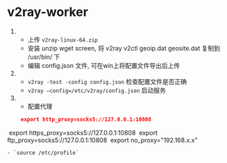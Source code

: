 # v2ray-worker

1. - 上传 `v2ray-linux-64.zip`
   - 安装 unzip wget screen, 将 v2ray v2ctl geoip.dat geosite.dat 复制到 /usr/bin/ 下
   - 编辑 config.json 文件, 可在win上将配置文件导出后上传
   
2. - `v2ray -test -config config.json` 检查配置文件是否正确
   - `v2ray –config=/etc/v2ray/config.json` 启动服务

3. - 配置代理 
   ```json
    export http_proxy=socks5://127.0.0.1:10808
​
    export https_proxy=socks5://127.0.0.1:10808
​
    export ftp_proxy=socks5://127.0.0.1:10808
​
    export no_proxy="192.168.x.x"
   ```
   - `source /etc/profile`
